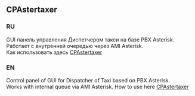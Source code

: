 ## CPAstertaxer
### RU

GUI панель управления Диспетчером такси на базе PBX Asterisk.  
Работает с внутренней очередью через AMI Asterisk.    
Как использовать здесь [CPAstertaxer](https://vk.com/topic-136014879_39664185)



### EN

Control panel of GUI for Dispatcher of Taxi based on PBX Asterisk.   
Works with internal queue via AMI Asterisk.
How to use here [CPAstertaxer](https://vk.com/topic-136014879_39664185)
